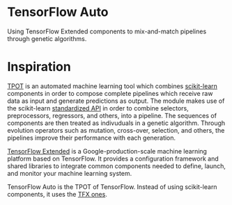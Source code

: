 # TensorFlow Auto
Using TensorFlow Extended components to mix-and-match pipelines through genetic algorithms.
# Inspiration
[TPOT](https://github.com/EpistasisLab/tpot) is an automated machine learning tool which combines [scikit-learn](https://scikit-learn.org/) components in order to compose complete pipelines which receive raw data as input and generate predictions as output. The module makes use of the scikit-learn [standardized API](https://scikit-learn.org/stable/modules/classes.html) in order to combine selectors, preprocessors, regressors, and others, into a pipeline. The sequences of components are then treated as indivuduals in a genetic algorithm. Through evolution operators such as mutation, cross-over, selection, and others, the pipelines improve their performance with each generation.

[TensorFlow Extended](https://www.tensorflow.org/tfx) is a Google-production-scale machine learning platform based on TensorFlow. It provides a configuration framework and shared libraries to integrate common components needed to define, launch, and monitor your machine learning system.

TensorFlow Auto is the TPOT of TensorFlow. Instead of using scikit-learn components, it uses the [TFX ones](https://www.tensorflow.org/tfx/guide).
